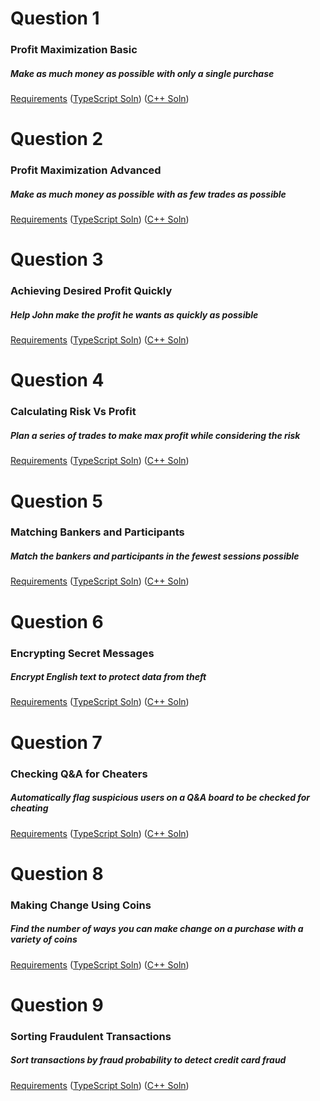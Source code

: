 # Question 1
### Profit Maximization Basic
##### Make as much money as possible with only a single purchase
[Requirements](./Q1.md) ([TypeScript Soln](../Solutions/TypeScript/Q1.ts)) ([C++ Soln](../Solutions/C++/Q1.cpp))

# Question 2
### Profit Maximization Advanced
##### Make as much money as possible with as few trades as possible
[Requirements](./Q2.md) ([TypeScript Soln](../Solutions/TypeScript/Q2.ts)) ([C++ Soln](../Solutions/C++/Q2.cpp))

# Question 3
### Achieving Desired Profit Quickly
##### Help John make the profit he wants as quickly as possible
[Requirements](./Q3.md) ([TypeScript Soln](../Solutions/TypeScript/Q3.ts)) ([C++ Soln](../Solutions/C++/Q3.cpp))

# Question 4
### Calculating Risk Vs Profit
##### Plan a series of trades to make max profit while considering the risk
[Requirements](./Q4.md) ([TypeScript Soln](../Solutions/TypeScript/Q4.ts)) ([C++ Soln](../Solutions/C++/Q4.cpp))

# Question 5
### Matching Bankers and Participants
##### Match the bankers and participants in the fewest sessions possible
[Requirements](./Q5.md) ([TypeScript Soln](../Solutions/TypeScript/Q5.ts)) ([C++ Soln](../Solutions/C++/Q5.cpp))

# Question 6
### Encrypting Secret Messages
##### Encrypt English text to protect data from theft
[Requirements](./Q6.md) ([TypeScript Soln](../Solutions/TypeScript/Q6.ts)) ([C++ Soln](../Solutions/C++/Q6.cpp))

# Question 7
### Checking Q&A for Cheaters
##### Automatically flag suspicious users on a Q&A board to be checked for cheating
[Requirements](./Q7.md) ([TypeScript Soln](../Solutions/TypeScript/Q7.ts)) ([C++ Soln](../Solutions/C++/Q7.cpp))

# Question 8
### Making Change Using Coins
##### Find the number of ways you can make change on a purchase with a variety of coins
[Requirements](./Q8.md) ([TypeScript Soln](../Solutions/TypeScript/Q8.ts)) ([C++ Soln](../Solutions/C++/Q8.cpp))

# Question 9
### Sorting Fraudulent Transactions
##### Sort transactions by fraud probability to detect credit card fraud
[Requirements](./Q9.md) ([TypeScript Soln](../Solutions/TypeScript/Q9.ts)) ([C++ Soln](../Solutions/C++/Q9.cpp))